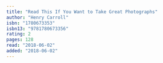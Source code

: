 ```yaml
---
title: "Read This If You Want to Take Great Photographs"
author: "Henry Carroll"
isbn: "1780673353"
isbn13: "9781780673356"
rating: 2
pages: 128
read: "2018-06-02"
added: "2018-06-02"
---
```


